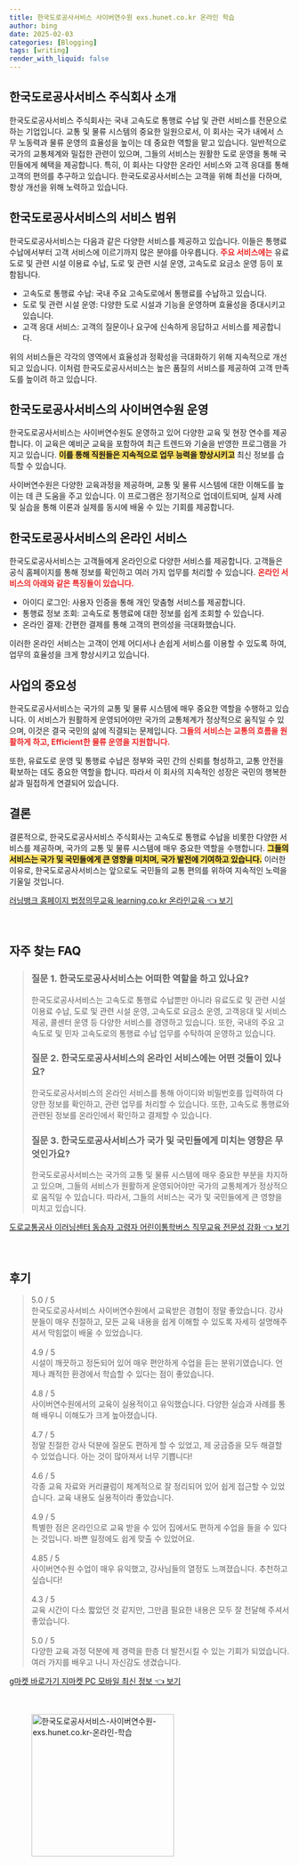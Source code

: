 ```yaml
---
title: 한국도로공사서비스 사이버연수원 exs.hunet.co.kr 온라인 학습
author: bing
date: 2025-02-03
categories: [Blogging]
tags: [writing]
render_with_liquid: false
---
```



<h2 id='한국도로공사서비스_소개'>한국도로공사서비스 주식회사 소개</h2>

<p>한국도로공사서비스 주식회사는 국내 고속도로 통행료 수납 및 관련 서비스를 전문으로 하는 기업입니다. 교통 및 물류 시스템의 중요한 일원으로서, 이 회사는 국가 내에서 스무 노동력과 물류 운영의 효율성을 높이는 데 중요한 역할을 맡고 있습니다. 일반적으로 국가의 교통체계와 밀접한 관련이 있으며, 그들의 서비스는 원활한 도로 운영을 통해 국민들에게 혜택을 제공합니다. 특히, 이 회사는 다양한 온라인 서비스와 고객 응대를 통해 고객의 편의를 추구하고 있습니다. 한국도로공사서비스는 고객을 위해 최선을 다하며, 항상 개선을 위해 노력하고 있습니다.</p>

<h2 id='한국도로공사서비스_서비스_범위'>한국도로공사서비스의 서비스 범위</h2>

<p>한국도로공사서비스는 다음과 같은 다양한 서비스를 제공하고 있습니다. 이들은 통행료 수납에서부터 고객 서비스에 이르기까지 많은 분야를 아우릅니다. <b><span style="color: #ee2323;">주요 서비스에는</span></b> 유료도로 및 관련 시설 이용료 수납, 도로 및 관련 시설 운영, 고속도로 요금소 운영 등이 포함됩니다.</p>

<ul>
    <li>고속도로 통행료 수납: 국내 주요 고속도로에서 통행료를 수납하고 있습니다.</li>
    <li>도로 및 관련 시설 운영: 다양한 도로 시설과 기능을 운영하며 효율성을 증대시키고 있습니다.</li>
    <li>고객 응대 서비스: 고객의 질문이나 요구에 신속하게 응답하고 서비스를 제공합니다.</li>
</ul>

<p>위의 서비스들은 각각의 영역에서 효율성과 정확성을 극대화하기 위해 지속적으로 개선되고 있습니다. 이처럼 한국도로공사서비스는 높은 품질의 서비스를 제공하여 고객 만족도를 높이려 하고 있습니다.</p>

<h2 id='사이버연수원_운영'>한국도로공사서비스의 사이버연수원 운영</h2>

<p>한국도로공사서비스는 사이버연수원도 운영하고 있어 다양한 교육 및 현장 연수를 제공합니다. 이 교육은 예비군 교육을 포함하여 최근 트렌드와 기술을 반영한 프로그램을 가지고 있습니다. <b><span style="background-color: #ffe066;">이를 통해 직원들은 지속적으로 업무 능력을 향상시키고</span></b> 최신 정보를 습득할 수 있습니다.</p>

<p>사이버연수원은 다양한 교육과정을 제공하며, 교통 및 물류 시스템에 대한 이해도를 높이는 데 큰 도움을 주고 있습니다. 이 프로그램은 정기적으로 업데이트되며, 실제 사례 및 실습을 통해 이론과 실제를 동시에 배울 수 있는 기회를 제공합니다.</p>

<h2 id='온라인_서비스'>한국도로공사서비스의 온라인 서비스</h2>

<p>한국도로공사서비스는 고객들에게 온라인으로 다양한 서비스를 제공합니다. 고객들은 공식 홈페이지를 통해 정보를 확인하고 여러 가지 업무를 처리할 수 있습니다. <b><span style="color: #ee2323;">온라인 서비스의 아래와 같은 특징들이 있습니다.</span></b></p>

<ul>
    <li>아이디 로그인: 사용자 인증을 통해 개인 맞춤형 서비스를 제공합니다.</li>
    <li>통행료 정보 조회: 고속도로 통행료에 대한 정보를 쉽게 조회할 수 있습니다.</li>
    <li>온라인 결제: 간편한 결제를 통해 고객의 편의성을 극대화했습니다.</li>
</ul>

<p>이러한 온라인 서비스는 고객이 언제 어디서나 손쉽게 서비스를 이용할 수 있도록 하여, 업무의 효율성을 크게 향상시키고 있습니다.</p>

<h2 id='사업의_중요성'>사업의 중요성</h2>

<p>한국도로공사서비스는 국가의 교통 및 물류 시스템에 매우 중요한 역할을 수행하고 있습니다. 이 서비스가 원활하게 운영되어야만 국가의 교통체계가 정상적으로 움직일 수 있으며, 이것은 결국 국민의 삶에 직결되는 문제입니다. <b><span style="color: #ee2323;">그들의 서비스는 교통의 흐름을 원활하게 하고, Efficient한 물류 운영을 지원합니다.</span></b></p>

<p>또한, 유료도로 운영 및 통행료 수납은 정부와 국민 간의 신뢰를 형성하고, 교통 안전을 확보하는 데도 중요한 역할을 합니다. 따라서 이 회사의 지속적인 성장은 국민의 행복한 삶과 밀접하게 연결되어 있습니다.</p>

<h2 id='결론'>결론</h2>

<p>결론적으로, 한국도로공사서비스 주식회사는 고속도로 통행료 수납을 비롯한 다양한 서비스를 제공하며, 국가의 교통 및 물류 시스템에 매우 중요한 역할을 수행합니다. <b><span style="background-color: #ffe066;">그들의 서비스는 국가 및 국민들에게 큰 영향을 미치며, 국가 발전에 기여하고 있습니다.</span></b> 이러한 이유로, 한국도로공사서비스는 앞으로도 국민들의 교통 편의를 위하여 지속적인 노력을 기울일 것입니다.</p>


<p><a class="click-button" title="러닝뱅크 홈페이지 법정의무교육 learning.co.kr 온라인교육" href="https://yellowplanner.github.io/posts/%EB%9F%AC%EB%8B%9D%EB%B1%85%ED%81%AC-%ED%99%88%ED%8E%98%EC%9D%B4%EC%A7%80-%EB%B2%95%EC%A0%95%EC%9D%98%EB%AC%B4%EA%B5%90%EC%9C%A1-learning.co.kr-%EC%98%A8%EB%9D%BC%EC%9D%B8%EA%B5%90%EC%9C%A1/" rel="dofollow">러닝뱅크 홈페이지 법정의무교육 learning.co.kr 온라인교육 👈 보기</a></p><br>
<h2 id='자주_찾는_FAQ'>자주 찾는 FAQ</h2>
<div itemscope="" itemtype="https://schema.org/FAQPage"> 
<blockquote> 
<div itemscope="" itemprop="mainEntity" itemtype="https://schema.org/Question"> 
<h3 itemprop="name">질문 1. 한국도로공사서비스는 어떠한 역할을 하고 있나요?</h3> 
<div itemscope="" itemprop="acceptedAnswer" itemtype="https://schema.org/Answer"> 
<span itemprop="text"> 
<p>한국도로공사서비스는 고속도로 통행료 수납뿐만 아니라 유료도로 및 관련 시설 이용료 수납, 도로 및 관련 시설 운영, 고속도로 요금소 운영, 고객응대 및 서비스 제공, 콜센터 운영 등 다양한 서비스를 경영하고 있습니다. 또한, 국내의 주요 고속도로 및 민자 고속도로의 통행료 수납 업무를 수탁하여 운영하고 있습니다.</p> 
</span> 
</div> 
</div> 

<div itemscope="" itemprop="mainEntity" itemtype="https://schema.org/Question"> 
<h3 itemprop="name">질문 2. 한국도로공사서비스의 온라인 서비스에는 어떤 것들이 있나요?</h3> 
<div itemscope="" itemprop="acceptedAnswer" itemtype="https://schema.org/Answer"> 
<span itemprop="text"> 
<p>한국도로공사서비스의 온라인 서비스를 통해 아이디와 비밀번호를 입력하여 다양한 정보를 확인하고, 관련 업무를 처리할 수 있습니다. 또한, 고속도로 통행료와 관련된 정보를 온라인에서 확인하고 결제할 수 있습니다.</p> 
</span> 
</div> 
</div> 

<div itemscope="" itemprop="mainEntity" itemtype="https://schema.org/Question"> 
<h3 itemprop="name">질문 3. 한국도로공사서비스가 국가 및 국민들에게 미치는 영향은 무엇인가요?</h3> 
<div itemscope="" itemprop="acceptedAnswer" itemtype="https://schema.org/Answer"> 
<span itemprop="text"> 
<p>한국도로공사서비스는 국가의 교통 및 물류 시스템에 매우 중요한 부분을 차지하고 있으며, 그들의 서비스가 원활하게 운영되어야만 국가의 교통체계가 정상적으로 움직일 수 있습니다. 따라서, 그들의 서비스는 국가 및 국민들에게 큰 영향을 미치고 있습니다.</p> 
</span> 
</div> 
</div> 
</blockquote> 
</div>
<p><a class="click-button" title="도로교통공사 이러닝센터 동승자 고령자 어린이통학버스 직무교육 전문성 강화" href="https://yellowplanner.github.io/posts/%EB%8F%84%EB%A1%9C%EA%B5%90%ED%86%B5%EA%B3%B5%EC%82%AC-%EC%9D%B4%EB%9F%AC%EB%8B%9D%EC%84%BC%ED%84%B0-%EB%8F%99%EC%8A%B9%EC%9E%90-%EA%B3%A0%EB%A0%B9%EC%9E%90-%EC%96%B4%EB%A6%B0%EC%9D%B4%ED%86%B5%ED%95%99%EB%B2%84%EC%8A%A4-%EC%A7%81%EB%AC%B4%EA%B5%90%EC%9C%A1-%EC%A0%84%EB%AC%B8%EC%84%B1-%EA%B0%95%ED%99%94/" rel="dofollow">도로교통공사 이러닝센터 동승자 고령자 어린이통학버스 직무교육 전문성 강화 👈 보기</a></p><br>
<h2 id='후기'>후기</h2>
<div itemscope itemtype="https://schema.org/Product">
  <blockquote>
  <div itemprop="review" itemscope itemtype="https://schema.org/Review">
      <div itemprop="reviewRating" itemscope itemtype="https://schema.org/Rating"> <span itemprop="ratingValue">5.0</span> / <span itemprop="bestRating">5</span> </div>
      <span itemprop="reviewBody">한국도로공사서비스 사이버연수원에서 교육받은 경험이 정말 좋았습니다. 강사분들이 매우 친절하고, 모든 교육 내용을 쉽게 이해할 수 있도록 자세히 설명해주셔서 막힘없이 배울 수 있었습니다.</span>
  </div>
  <br>
  <div itemprop="review" itemscope itemtype="https://schema.org/Review">
      <div itemprop="reviewRating" itemscope itemtype="https://schema.org/Rating"> <span itemprop="ratingValue">4.9</span> / <span itemprop="bestRating">5</span> </div>
      <span itemprop="reviewBody">시설이 깨끗하고 정돈되어 있어 매우 편안하게 수업을 듣는 분위기였습니다. 언제나 쾌적한 환경에서 학습할 수 있다는 점이 좋았습니다.</span>
  </div>
  <br>
  <div itemprop="review" itemscope itemtype="https://schema.org/Review">
      <div itemprop="reviewRating" itemscope itemtype="https://schema.org/Rating"> <span itemprop="ratingValue">4.8</span> / <span itemprop="bestRating">5</span> </div>
      <span itemprop="reviewBody">사이버연수원에서의 교육이 실용적이고 유익했습니다. 다양한 실습과 사례를 통해 배우니 이해도가 크게 높아졌습니다.</span>
  </div>
  <br>
  <div itemprop="review" itemscope itemtype="https://schema.org/Review">
      <div itemprop="reviewRating" itemscope itemtype="https://schema.org/Rating"> <span itemprop="ratingValue">4.7</span> / <span itemprop="bestRating">5</span> </div>
      <span itemprop="reviewBody">정말 친절한 강사 덕분에 질문도 편하게 할 수 있었고, 제 궁금증을 모두 해결할 수 있었습니다. 아는 것이 많아져서 너무 기쁩니다!</span>
  </div>
  <br>
  <div itemprop="review" itemscope itemtype="https://schema.org/Review">
      <div itemprop="reviewRating" itemscope itemtype="https://schema.org/Rating"> <span itemprop="ratingValue">4.6</span> / <span itemprop="bestRating">5</span> </div>
      <span itemprop="reviewBody">각종 교육 자료와 커리큘럼이 체계적으로 잘 정리되어 있어 쉽게 접근할 수 있었습니다. 교육 내용도 실용적이라 좋았습니다.</span>
  </div>
  <br>
  <div itemprop="review" itemscope itemtype="https://schema.org/Review">
      <div itemprop="reviewRating" itemscope itemtype="https://schema.org/Rating"> <span itemprop="ratingValue">4.9</span> / <span itemprop="bestRating">5</span> </div>
      <span itemprop="reviewBody">특별한 점은 온라인으로 교육 받을 수 있어 집에서도 편하게 수업을 들을 수 있다는 것입니다. 바쁜 일정에도 쉽게 맞출 수 있었어요.</span>
  </div>
  <br>
  <div itemprop="review" itemscope itemtype="https://schema.org/Review">
      <div itemprop="reviewRating" itemscope itemtype="https://schema.org/Rating"> <span itemprop="ratingValue">4.85</span> / <span itemprop="bestRating">5</span> </div>
      <span itemprop="reviewBody">사이버연수원 수업이 매우 유익했고, 강사님들의 열정도 느껴졌습니다. 추천하고 싶습니다!</span>
  </div>
  <br>
  <div itemprop="review" itemscope itemtype="https://schema.org/Review">
      <div itemprop="reviewRating" itemscope itemtype="https://schema.org/Rating"> <span itemprop="ratingValue">4.3</span> / <span itemprop="bestRating">5</span> </div>
      <span itemprop="reviewBody">교육 시간이 다소 짧았던 것 같지만, 그만큼 필요한 내용은 모두 잘 전달해 주셔서 좋았습니다.</span>
  </div>
  <br>
  <div itemprop="review" itemscope itemtype="https://schema.org/Review">
      <div itemprop="reviewRating" itemscope itemtype="https://schema.org/Rating"> <span itemprop="ratingValue">5.0</span> / <span itemprop="bestRating">5</span> </div>
      <span itemprop="reviewBody">다양한 교육 과정 덕분에 제 경력을 한층 더 발전시킬 수 있는 기회가 되었습니다. 여러 가지를 배우고 나니 자신감도 생겼습니다.</span>
  </div>
  </blockquote>
</div>
<p><a class="click-button" title="g마켓 바로가기 지마켓 PC 모바일 최신 정보" href="https://yellowplanner.github.io/posts/g%EB%A7%88%EC%BC%93-%EB%B0%94%EB%A1%9C%EA%B0%80%EA%B8%B0-%EC%A7%80%EB%A7%88%EC%BC%93-PC-%EB%AA%A8%EB%B0%94%EC%9D%BC-%EC%B5%9C%EC%8B%A0-%EC%A0%95%EB%B3%B4/" rel="dofollow">g마켓 바로가기 지마켓 PC 모바일 최신 정보 👈 보기</a></p><br>
<figure class="image"><img src="https://yellowplanner.github.io/assets/img/thumbnail/한국도로공사서비스-사이버연수원-exs.hunet.co.kr-온라인-학습.webp" alt="한국도로공사서비스-사이버연수원-exs.hunet.co.kr-온라인-학습" width="256" height="256"></figure>